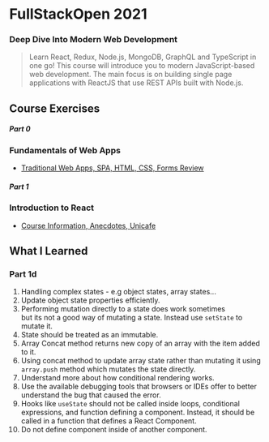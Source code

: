 # FullStackOpen 2021
### Deep Dive Into Modern Web Development
> Learn React, Redux, Node.js, MongoDB, GraphQL and TypeScript in one go! This course will introduce you to modern JavaScript-based web development. The main focus is on building single page applications with ReactJS that use REST APIs built with Node.js.


## Course Exercises

##### Part 0 
### Fundamentals of Web Apps
* [Traditional Web Apps, SPA, HTML, CSS, Forms Review](https://github.com/jbryan11/fullstack-open-2021/tree/main/part0)

##### Part 1 
### Introduction to React

* [Course Information, Anecdotes, Unicafe](https://github.com/jbryan11/fullstack-open-2021/tree/main/part1)

## What I Learned

### Part 1d
1.  Handling complex states - e.g object states, array states...
2.  Update object state properties efficiently.
3.  Performing mutation directly to a state does work sometimes <br/>
    but its not a good way of mutating a state. Instead use <code>setState</code> to mutate it.
4.  State should be treated as an immutable.
5.  Array Concat method returns new copy of an array with the
    item added to it.
6.  Using concat method to update array state rather than mutating it using <code>array.push</code> method which mutates the state directly. 
7.  Understand more about how conditional rendering works.
8.  Use the available debugging tools that browsers or IDEs offer to better understand the bug that caused the error.
9.   Hooks like <code>useState</code> should not be called inside loops, conditional expressions, and function defining a component. Instead, it should be called in a function that defines a React Component.
10. Do not define component inside of another component.
